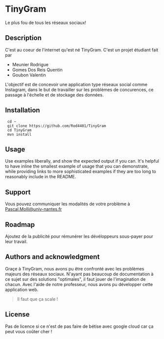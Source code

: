 # TinyGram

Le plus fou de tous les réseaux sociaux!

## Description
C'est au coeur de l'internet qu'est né TinyGram. C'est un projet étudiant fait par
- Meunier Rodrigue
- Gomes Dos Reis Quentin
- Goubon Valentin

L'objectif est de concevoir une application type réseaux social comme Instagram, dans le but de travailler sur les problèmes de concurences, ce passage à l'échelle et de stockage des données.

## Installation
```
 cd ~
 git clone https://github.com/Rod4401/TinyGram
 cd TinyGram
 mvn install
```

## Usage
Use examples liberally, and show the expected output if you can. It's helpful to have inline the smallest example of usage that you can demonstrate, while providing links to more sophisticated examples if they are too long to reasonably include in the README.

## Support
Vous pouvez communiquer les modalités de votre problème à Pascal.Molli@univ-nantes.fr

## Roadmap
Ajoutez de la publicité pour rémunérer les dévéloppeurs sous-payer pour leur travail.

## Authors and acknowledgment
Graçe à TinyGram, nous avons pu être confronté avec les problèmes majeurs des réseaux sociaux. N'ayant pas beaucoup de documentation à ce sujet sur des solutions "optimales", il faut jouer de l'imagination de chacun. Avec l'aide de notre professeur, nous avons pu développer cette application web.

> Il faut que ça scale !

## License
Pas de licence si ce n'est de pas faire de bétise avec google cloud car ça peut vous coûter cher !
